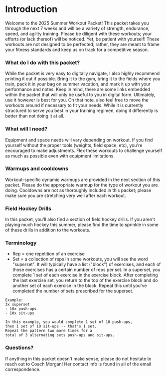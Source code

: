# Introduction

Welcome to the 2025 Summer Workout Packet! This packet takes you through the next 7 weeks and will be a variety of strength, endurance, speed, and agility training. Please be diligent with these workouts; your efforts (or lack thereof) will be noticed. Yet, be patient with yourself! These workouts are not designed to be perfected; rather, they are meant to frame your fitness standards and keep us on track for a competitive season.

### What do I do with this packet?
While the packet is very easy to digitally navigate, I also highly recommend printing it out if possible. Bring it to the gym, bring it to the fields where you train, pack it in your bag on summer vacation, and mark it up with your performance and notes. Keep in mind, there are some links embedded within the packet that will only be useful to you in digital form. Ultimately, use it however is best for you. On that note, also feel free to move the workouts around if necessary to fit your needs. While it is currently structured to serve you best in your training regimen, doing it differently is better than not doing it at all.

### What will I need?
Equipment and space needs will vary depending on workout. If you find yourself without the proper tools (weights, field space, etc), you're encouraged to make adjustments. Flex these workouts to challenge yourself as much as possible even with equipment limitations.

### Warmups and cooldowns
Workout-specific dynamic warmups are provided in the next section of this packet. Please do the appropriate warmup for the type of workout you are doing. Cooldowns are not as thoroughly included in this packet; please make sure you are stretching very well after each workout.

### Field Hockey Drills
In this packet, you'll also find a section of field hockey drills. If you aren't playing much hockey this summer, please find the time to sprinkle in some of these drills in addition to the workouts.

### Terminology
- Rep = one repetition of an exercise
- Set = a collection of reps
In some workouts, you will see the word "superset". It will typically have a list ("block") of exercises, and each of those exercises has a certain number of reps per set. In a superset, you complete 1 set of each exercise in the exercise block. After completing the last exercise set, you return to the top of the exercise block and do another set of each exercise in the block. Repeat this until you've completed the number of sets prescribed for the superset.
```
Example:
3x superset
- 10x push-ups
- 10x sit-ups

In this example, you would complete 1 set of 10 push-ups, 
then 1 set of 10 sit-ups -- that's 1 set. 
Repeat the pattern two more times for a 
total of 3 alternating sets push-ups and sit-ups.
```

### Questions?
If anything in this packet doesn't make sense, please do not hesitate to reach out to Coach Morgan! Her contact info is found in all of the email correspondence.